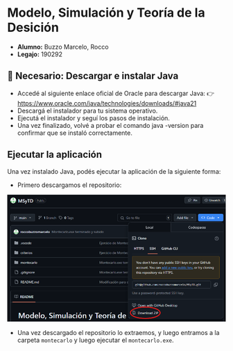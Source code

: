 # Modelo, Simulación y Teoría de la Desición

- **Alumno:** Buzzo Marcelo, Rocco
- **Legajo:** 190292

## 🔧 Necesario: Descargar e instalar Java

- Accedé al siguiente enlace oficial de Oracle para descargar Java: 👉 <https://www.oracle.com/java/technologies/downloads/#java21>
- Descargá el instalador para tu sistema operativo.
- Ejecutá el instalador y seguí los pasos de instalación.
- Una vez finalizado, volvé a probar el comando java -version para confirmar que se instaló correctamente.

## Ejecutar la aplicación

Una vez instalado Java, podés ejecutar la aplicación de la siguiente forma:

- Primero descargamos el repositorio:

![alt text](montecarlo\src\main\resources\tutorial-1.png)

- Una vez descargado el repositorio lo extraemos, y luego entramos a la carpeta `montecarlo` y luego ejecutar el `montecarlo.exe`.
